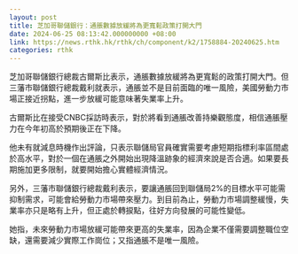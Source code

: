 ```yaml
---
layout: post
title: 芝加哥聯儲銀行：通脹數據放緩將為更寬鬆政策打開大門
date: 2024-06-25 08:13:42.000000000 +08:00
link: https://news.rthk.hk/rthk/ch/component/k2/1758884-20240625.htm
categories: rthk
---
```


芝加哥聯儲銀行總裁古爾斯比表示，通脹數據放緩將為更寬鬆的政策打開大門。但三藩市聯儲銀行總裁戴利就表示，通脹並不是目前面臨的唯一風險，美國勞動力市場正接近拐點，進一步放緩可能意味著失業率上升。

古爾斯比在接受CNBC採訪時表示，對於將看到通脹改善持樂觀態度，相信通脹壓力在今年初高於預期後正在下降。

他未有就減息時機作出評論，只表示聯儲局官員確實需要考慮短期指標利率區間處於高水平，對於一個在通脹之外開始出現降溫跡象的經濟來說是否合適。如果要長期施加更多限制，就要開始擔心實體經濟情況。

另外，三藩市聯儲銀行總裁戴利表示，要讓通脹回到聯儲局2%的目標水平可能需抑制需求，可能會給勞動力市場帶來壓力。到目前為止，勞動力市場調整緩慢，失業率亦只是略有上升，但正處於轉捩點，往好方向發展的可能性變低。

她指，未來勞動力市場放緩可能帶來更高的失業率，因為企業不僅需要調整職位空缺，還需要減少實際工作崗位；又指通脹不是唯一風險。
